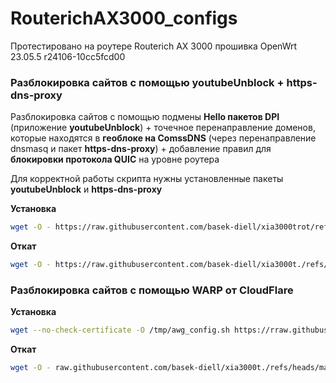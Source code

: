 # RouterichAX3000_configs

Протестировано на роутере Routerich AX 3000 прошивка OpenWrt 23.05.5 r24106-10cc5fcd00

### Разблокировка сайтов с помощью youtubeUnblock + https-dns-proxy
Разблокировка сайтов с помощью подмены **Hello пакетов DPI** (приложение **youtubeUnblock**) + точечное перенаправление доменов, которые находятся в **геоблоке на ComssDNS** (через перенаправление dnsmasq и пакет **https-dns-proxy**) + добавление правил для **блокировки протокола QUIC** на уровне роутера

Для корректной работы скрипта нужны установленные пакеты **youtubeUnblock** и **https-dns-proxy**

**Установка**
```sh
wget -O - https://raw.githubusercontent.com/basek-diell/xia3000trot/refs/heads/main/universal_config.sh | sh
```
**Откат**
```sh
wget -O - https://raw.githubusercontent.com/basek-diell/xia3000t./refs/heads/main/off_configure_zaprets.sh | sh
```

### Разблокировка сайтов с помощью WARP от CloudFlare

**Установка**
```sh
wget --no-check-certificate -O /tmp/awg_config.sh https://rraw.githubusercontent.com/basek-diell/xia3000t./refs/heads/main/awg_config.sh && chmod +x /tmp/awg_config.sh && /tmp/awg_config.sh
```
**Откат**
```sh
wget -O - raw.githubusercontent.com/basek-diell/xia3000t./refs/heads/main/off_awg_config.sh | sh


